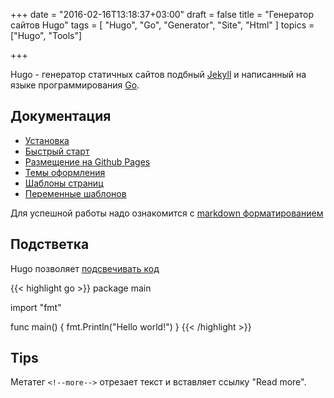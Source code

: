 +++
date = "2016-02-16T13:18:37+03:00"
draft = false
title = "Генератор сайтов Hugo"
tags = [ "Hugo", "Go", "Generator", "Site", "Html" ]
topics = ["Hugo", "Tools"]

+++

Hugo - генератор статичных сайтов  подбный [Jekyll](https://jekyllrb.com) и написанный на языке программирования [Go](http://golang.org).

<!--more-->

## Документация
  * [Установка](https://gohugo.io/overview/installing/)
  * [Быстрый старт](https://gohugo.io/overview/quickstart/)
  * [Размещение на Github Pages](https://gohugo.io/tutorials/github-pages-blog/)
  * [Темы оформления](http://themes.gohugo.io/)
  * [Шаблоны страниц](https://gohugo.io/templates/go-templates/)
  * [Переменные шаблонов](https://gohugo.io/templates/variables/)

Для успешной работы надо ознакомится с [markdown форматированием](https://github.com/adam-p/markdown-here/wiki/Markdown-Cheatsheet)

## Подстветка

Hugo позволяет [подсвечивать код](https://gohugo.io/extras/highlighting/)

{{< highlight go >}}
package main

import "fmt"

func main() {
    fmt.Println("Hello world!")
}
{{< /highlight >}}

## Tips

Метатег `<!--more-->` отрезает текст и вставляет ссылку "Read more".

